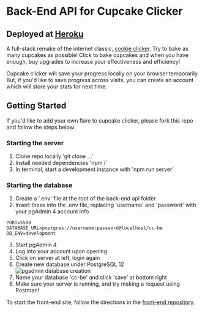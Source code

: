 # Back-End API for Cupcake Clicker
## Deployed at [Heroku](https://cupcake-clicker-be.herokuapp.com/)
A full-stack remake of the internet classic, [cookie clicker](https://orteil.dashnet.org/cookieclicker/). Try to bake as many cupcakes as possible! Click to bake cupcakes and when you have enough, buy upgrades to increase your effectiveness and efficiency!

Cupcake clicker will save your progress locally on your browser temporarily. But, if you'd like to save progress across visits, you can create an account which will store your stats for next time.

## Getting Started
If you'd like to add your own flare to cupcake clicker, please fork this repo and follow the steps below:

### Starting the server
1. Clone repo locally 'git clone ...'
2. Install needed dependencies 'npm i'
3. In terminal, start a development instance with 'npm run server'

### Starting the database
1. Create a '.env' file at the root of the back-end api folder
2. Insert these into the .env file, replacing 'username' and 'password' with your pgAdmin 4 account info
```
PORT=5500
DATABASE_URL=postgres://username:password@localhost/cc-be
DB_ENV=development
```
3. Start pgAdmin 4
4. Log into your account upon opening
5. Click on server at left, login again
6. Create new database under PostgreSQL 12
<img src="https://i.ibb.co/P64Fg3n/pgadmin1.png" alt="pgadmin database creation" border="0"/></br>
7. Name your database 'cc-be' and click 'save' at bottom right
8. Make sure your server is running, and try making a request using Postman!

To start the front-end site, follow the directions in the [front-end repository](https://github.com/sdelpercio/cupcake-clicker).

